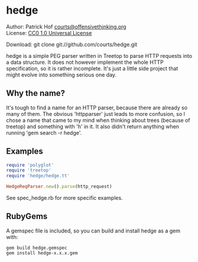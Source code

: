 hedge
=====

Author:      Patrick Hof <courts@offensivethinking.org>  
License:     [CC0 1.0 Universal License](http://creativecommons.org/publicdomain/zero/1.0/legalcode)

Download:    git clone git://github.com/courts/hedge.git  

hedge is a simple PEG parser written in Treetop to parse HTTP requests into a
data structure. It does not however implement the whole HTTP specification, so
it is rather incomplete. It's just a little side project that might evolve into
something serious one day.

Why the name?
-------------
It's tough to find a name for an HTTP parser, because there are already so many
of them. The obvious 'httpparser' just leads to more confusion, so I chose a
name that came to my mind when thinking about trees (because of treetop) and
something with 'h' in it. It also didn't return anything when running 'gem
search -r hedge'.

Examples
--------
```ruby
require 'polyglot'
require 'treetop'
require 'hedge/hedge.tt'

HedgeReqParser.new().parse(http_request)
```

See spec_hedge.rb for more specific examples.

RubyGems
--------

A gemspec file is included, so you can build and install hedge as a gem with:

    gem build hedge.gemspec
    gem install hedge-x.x.x.gem

